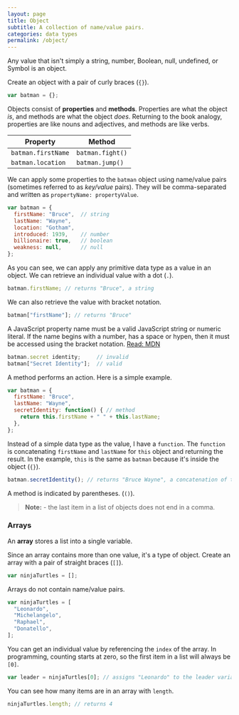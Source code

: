 ```yaml
---
layout: page
title: Object
subtitle: A collection of name/value pairs.
categories: data types
permalink: /object/
---
```


Any value that isn't simply a string, number, Boolean, null, undefined, or
Symbol is an object.

Create an object with a pair of curly braces (`{}`).

``` js
var batman = {};
```

Objects consist of **properties** and **methods**. Properties are what the
object *is*, and methods are what the object *does*. Returning to the book
analogy, properties are like nouns and adjectives, and methods are like verbs.

**Property**       | **Method**
------------       | ----------
`batman.firstName` | `batman.fight()`
`batman.location`  | `batman.jump()`

We can apply some properties to the `batman` object using name/value pairs
(sometimes referred to as *key/value* pairs). They will be comma-separated and
written as `propertyName: propertyValue`.

``` js
var batman = {
  firstName: "Bruce",  // string
  lastName: "Wayne",
  location: "Gotham",
  introduced: 1939,    // number
  billionaire: true,   // boolean
  weakness: null,      // null
};
```

As you can see, we can apply any primitive data type as a value in an object. We
can retrieve an individual value with a dot (`.`).

``` js
batman.firstName; // returns "Bruce", a string
```

We can also retrieve the value with bracket notation.

``` js
batman["firstName"]; // returns "Bruce"
```

A JavaScript property name must be a valid JavaScript string or numeric literal.
If the name begins with a number, has a space or hypen, then it must be accessed
using the bracket notation. [Read: MDN][1]

``` js
batman.secret identity;     // invalid
batman["Secret Identity"];  // valid
```

A method performs an action. Here is a simple example.

``` js
var batman = {
  firstName: "Bruce",
  lastName: "Wayne",
  secretIdentity: function() { // method
    return this.firstName + " " + this.lastName;
  },
};
```

Instead of a simple data type as the value, I have a `function`. The `function`
is concatenating `firstName` and `lastName` for `this` object and returning the
result. In the example, `this` is the same as `batman` because it's inside the
object (`{}`).

``` js
batman.secretIdentity(); // returns "Bruce Wayne", a concatenation of two properties
```

A method is indicated by parentheses. (`()`).

> **Note:** - the last item in a list of objects does not end in a comma.

### Arrays

An **array** stores a list into a single variable.

Since an array contains more than one value, it's a type of object. Create an
array with a pair of straight braces (`[]`).

``` js
var ninjaTurtles = [];
```

Arrays do not contain name/value pairs.

``` js
var ninjaTurtles = [
  "Leonardo",
  "Michelangelo",
  "Raphael",
  "Donatello",
];
```

You can get an individual value by referencing the `index` of the array. In
programming, counting starts at zero, so the first item in a list will always
be `[0]`.

``` js
var leader = ninjaTurtles[0]; // assigns "Leonardo" to the leader variable
```

You can see how many items are in an array with `length`.

``` js
ninjaTurtles.length; // returns 4
```

[1]: https://developer.mozilla.org/en-US/docs/Web/JavaScript/Guide/Working_with_Objects#Objects_and_properties
